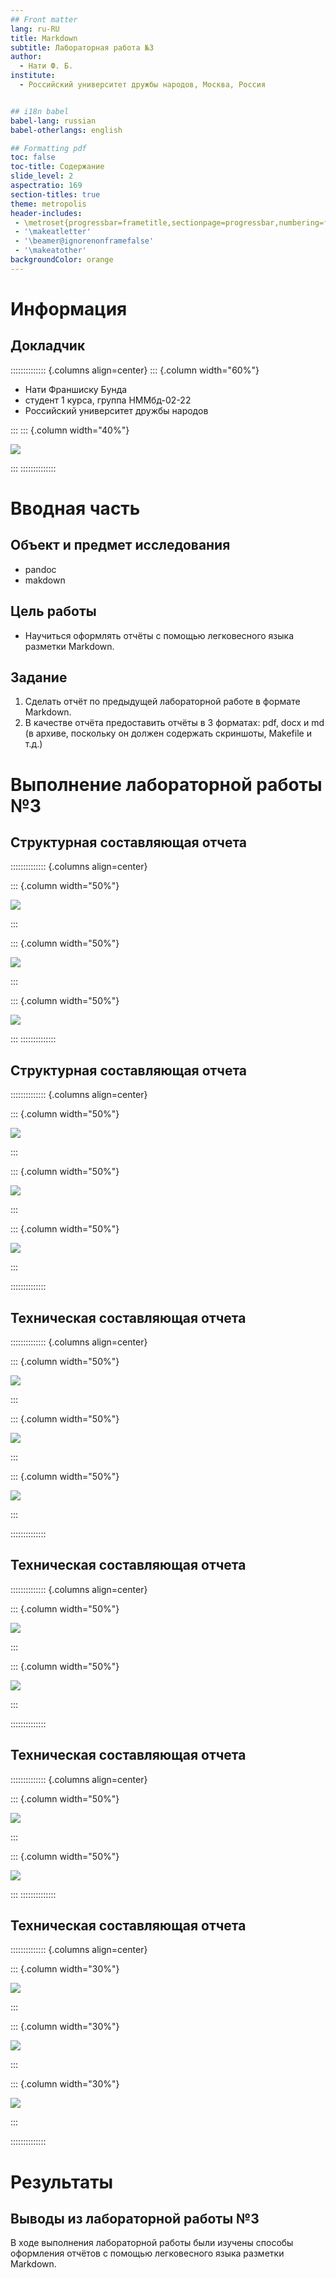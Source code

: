 ```yaml
---
## Front matter
lang: ru-RU
title: Markdown
subtitle: Лабораторная работа №3
author:
  - Нати Ф. Б.
institute:
  - Российский университет дружбы народов, Москва, Россия


## i18n babel
babel-lang: russian
babel-otherlangs: english

## Formatting pdf
toc: false
toc-title: Содержание
slide_level: 2
aspectratio: 169
section-titles: true
theme: metropolis
header-includes:
 - \metroset{progressbar=frametitle,sectionpage=progressbar,numbering=fraction}
 - '\makeatletter'
 - '\beamer@ignorenonframefalse'
 - '\makeatother'
backgroundColor: orange
---
```




# Информация

## Докладчик

:::::::::::::: {.columns align=center}
::: {.column width="60%"}

  * Нати Франшиску Бунда
  * студент 1 курса, группа НММбд-02-22
  * Российский университет дружбы народов

:::
::: {.column width="40%"}

![](./image/1.jpg)

:::
::::::::::::::

# Вводная часть

## Объект и предмет исследования

- pandoc
- makdown


## Цель работы

- Научиться оформлять отчёты с помощью легковесного языка разметки Markdown.


## Задание
1. Сделать отчёт по предыдущей лабораторной работе в формате Markdown.
2. В качестве отчёта предоставить отчёты в 3 форматах: pdf, docx и md (в архиве,
поскольку он должен содержать скриншоты, Makefile и т.д.)


# Выполнение лабораторной работы №3

## Структурная составляющая отчета

:::::::::::::: {.columns align=center}

::: {.column width="50%"}

![](./image/1.png)

:::


::: {.column width="50%"}

![](./image/2.png)

:::

::: {.column width="50%"}

![](./image/3.png)

:::
::::::::::::::



## Структурная составляющая отчета

:::::::::::::: {.columns align=center}

::: {.column width="50%"}

![](./image/4.png)

:::

::: {.column width="50%"}

![](./image/5.png)

:::

::: {.column width="50%"}

![](./image/6.png)

:::

::::::::::::::


## Техническая составляющая отчета

:::::::::::::: {.columns align=center}

::: {.column width="50%"}

![](./image/7.png)

:::

::: {.column width="50%"}

![](./image/8.png)

:::

::: {.column width="50%"}

![](./image/9.png)

:::


::::::::::::::

## Техническая составляющая отчета


:::::::::::::: {.columns align=center}

::: {.column width="50%"}

![](./image/3.png)

:::

::: {.column width="50%"}

![](./image/4.png)

:::


::::::::::::::


## Техническая составляющая отчета

:::::::::::::: {.columns align=center}


::: {.column width="50%"}

![](./image/10.png)

:::

::: {.column width="50%"}

![](./image/11.png)

:::
::::::::::::::

## Техническая составляющая отчета

:::::::::::::: {.columns align=center}


::: {.column width="30%"}

![](./image/12.png)

:::

::: {.column width="30%"}

![](./image/13.png)

:::

::: {.column width="30%"}

![](./image/14.png)

:::

::::::::::::::

# Результаты

## Выводы из лабораторной работы №3

В ходе выполнения лабораторной работы были изучены способы оформления отчётов с помощью легковесного языка разметки Markdown.






